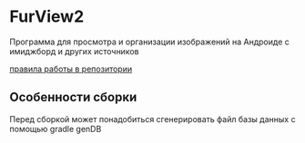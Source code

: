 # FurView2
Программа для просмотра и организации изображений на Андроиде с имиджборд и других источников

[правила работы в репозитории](https://github.com/IngvarJackal/FurView2/wiki/%D0%A1%D0%BF%D0%B5%D1%86%D0%B8%D1%84%D0%B8%D0%BA%D0%B0%D1%86%D0%B8%D1%8F#%D0%9A%D0%B0%D0%BA-%D1%80%D0%B0%D0%B1%D0%BE%D1%82%D0%B0%D1%82%D1%8C-%D0%B2-%D1%80%D0%B5%D0%BF%D0%BE%D0%B7%D0%B8%D1%82%D0%BE%D1%80%D0%B8%D0%B8)

## Особенности сборки
Перед сборкой может понадобиться сгенерировать файл базы данных с помощью gradle genDB
